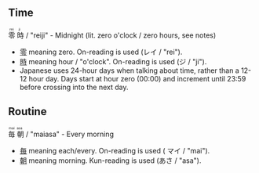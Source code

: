 


## Time
<ruby>
  零 <rp>(</rp><rt>rei</rt><rp>)</rp>
  時 <rp>(</rp><rt>ji</rt><rp>)</rp>
</ruby>/ "reiji"
- Midnight (lit. zero o'clock / zero hours, see notes)
<br>

* [零](https://jisho.org/search/%E9%9B%B6%20%23kanji) meaning zero. On-reading is used (レイ / "rei").
* [時](https://jisho.org/search/%E6%99%82%20%23kanji) meaning hour / "o'clock". On-reading is used (ジ / "ji").
* Japanese uses 24-hour days when talking about time, rather than a 12-12 hour day. Days start at hour zero (00:00) and increment until 23:59 before crossing into the next day.


## Routine
<ruby>
  毎 <rp>(</rp><rt>mai</rt><rp>)</rp>
  朝 <rp>(</rp><rt>asa</rt><rp>)</rp>
</ruby>/ "maiasa" - Every morning
<br>

* [毎](https://jisho.org/search/%E6%AF%8E%20%23kanji) meaning each/every. On-reading is used ( マイ / "mai").
* [朝](https://jisho.org/search/%E6%9C%9D%20%23kanji) meaning morning. Kun-reading is used (あさ / "asa").
  
  
